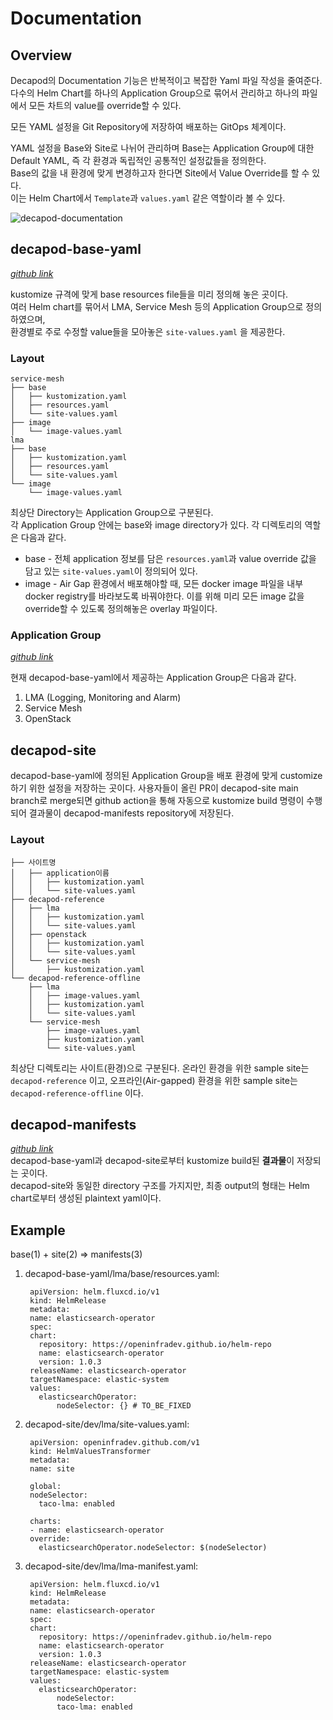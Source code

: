 # Documentation
## Overview
Decapod의 Documentation 기능은 반복적이고 복잡한 Yaml 파일 작성을 줄여준다.  
다수의 Helm Chart를 하나의 Application Group으로 묶어서 관리하고 하나의 파일에서 모든 차트의 value를 override할 수 있다.  

모든 YAML 설정을 Git Repository에 저장하여 배포하는 GitOps 체계이다.  

YAML 설정을 Base와 Site로 나뉘어 관리하며 Base는 Application Group에 대한 Default YAML, 즉 각 환경과 독립적인 공통적인 설정값들을 정의한다.  
Base의 값을 내 환경에 맞게 변경하고자 한다면 Site에서 Value Override를 할 수 있다.  
이는 Helm Chart에서 `Template`과 `values.yaml` 같은 역할이라 볼 수 있다.

![decapod-documentation](../assets/decapod-documentation.svg)

## decapod-base-yaml 
_[github link](https://github.com/openinfradev/decapod-base-yaml)_  

kustomize 규격에 맞게 base resources file들을 미리 정의해 놓은 곳이다.  
여러 Helm chart를 묶어서 LMA, Service Mesh 등의 Application Group으로 정의하였으며,  
환경별로 주로 수정할 value들을 모아놓은 `site-values.yaml` 을 제공한다.

### Layout
    service-mesh
    ├── base
    │   ├── kustomization.yaml
    │   ├── resources.yaml
    │   └── site-values.yaml
    ├── image
    │   └── image-values.yaml
    lma
    ├── base
    │   ├── kustomization.yaml
    │   ├── resources.yaml
    │   └── site-values.yaml
    └── image
        └── image-values.yaml

최상단 Directory는 Application Group으로 구분된다.  
각 Application Group 안에는 base와 image directory가 있다.
각 디렉토리의 역할은 다음과 같다.  

  * base - 전체 application 정보를 담은 `resources.yaml`과 value override 값을 담고 있는 `site-values.yaml`이 정의되어 있다.
  * image  - Air Gap 환경에서 배포해야할 때, 모든 docker image 파일을 내부 docker registry를 바라보도록 바꿔야한다. 이를 위해 미리 모든 image 값을 override할 수 있도록 정의해놓은 overlay 파일이다.


### Application Group
_[github link](https://github.com/openinfradev/decapod-site)_  

현재 decapod-base-yaml에서 제공하는 Application Group은 다음과 같다.  

1. LMA (Logging, Monitoring and Alarm)
2. Service Mesh
3. OpenStack


## decapod-site
decapod-base-yaml에 정의된 Application Group을 배포 환경에 맞게 customize하기 위한 설정을 저장하는 곳이다.
사용자들이 올린 PR이 decapod-site main branch로 merge되면 github action을 통해 자동으로 kustomize build 명령이 수행되어 결과물이 decapod-manifests repository에 저장된다.
### Layout
    ├── 사이트명
    │   ├── application이름
    │   │   ├── kustomization.yaml
    │   │   └── site-values.yaml
    ├── decapod-reference
    │   ├── lma
    │   │   ├── kustomization.yaml
    │   │   └── site-values.yaml
    │   ├── openstack
    │   │   ├── kustomization.yaml
    │   │   └── site-values.yaml
    │   └── service-mesh
    │       ├── kustomization.yaml
    └── decapod-reference-offline
        ├── lma
        │   ├── image-values.yaml
        │   ├── kustomization.yaml
        │   └── site-values.yaml
        └── service-mesh
            ├── image-values.yaml
            ├── kustomization.yaml
            └── site-values.yaml

최상단 디렉토리는 사이트(환경)으로 구분된다. 온라인 환경을 위한 sample site는 `decapod-reference` 이고,
오프라인(Air-gapped) 환경을 위한 sample site는 `decapod-reference-offline` 이다.

## decapod-manifests
_[github link](https://github.com/openinfradev/decapod-manifests)_  
decapod-base-yaml과 decapod-site로부터 kustomize build된 **결과물**이 저장되는 곳이다.  
decapod-site와 동일한 directory 구조를 가지지만, 최종 output의 형태는 Helm chart로부터 생성된 plaintext yaml이다.  
## Example
base(1) + site(2) => manifests(3)

1. decapod-base-yaml/lma/base/resources.yaml:

        apiVersion: helm.fluxcd.io/v1
        kind: HelmRelease
        metadata:
        name: elasticsearch-operator
        spec:
        chart:
          repository: https://openinfradev.github.io/helm-repo
          name: elasticsearch-operator
          version: 1.0.3
        releaseName: elasticsearch-operator
        targetNamespace: elastic-system
        values:
          elasticsearchOperator:
              nodeSelector: {} # TO_BE_FIXED

2. decapod-site/dev/lma/site-values.yaml:

        apiVersion: openinfradev.github.com/v1
        kind: HelmValuesTransformer
        metadata:
        name: site

        global:
        nodeSelector:
          taco-lma: enabled

        charts:
        - name: elasticsearch-operator
        override:
          elasticsearchOperator.nodeSelector: $(nodeSelector)


3. decapod-site/dev/lma/lma-manifest.yaml:

        apiVersion: helm.fluxcd.io/v1
        kind: HelmRelease
        metadata:
        name: elasticsearch-operator
        spec:
        chart:
          repository: https://openinfradev.github.io/helm-repo
          name: elasticsearch-operator
          version: 1.0.3
        releaseName: elasticsearch-operator
        targetNamespace: elastic-system
        values:
          elasticsearchOperator:
              nodeSelector:
              taco-lma: enabled
